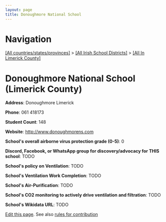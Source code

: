 ```yaml
---
layout: page
title: Donoughmore National School
---
```

# Navigation

[[All countries/states/provinces]](../../..) > [[All Irish School Districts]](../..) > [[All In Limerick County]](..)

# Donoughmore National School (Limerick County)

**Address**: Donoughmore Limerick

**Phone**: 061 418173

**Student Count**: 148

**Website**: <http://www.donoughmorens.com>

**School's overall airborne virus protection grade (0-5)**: 0

**Discord, Facebook, or WhatsApp group for discovery/advocacy for THIS school**: TODO

**School's policy on Ventilation**: TODO

**School's Ventilation Work Completion**: TODO

**School's Air-Purification**: TODO

**School's CO2 monitoring to actively drive ventilation and filtration**: TODO

**School's Wikidata URL**: TODO


[Edit this page](https://github.com/ventilate-schools/Ireland/edit/main/./Limerick_County/Donoughmore_National_School.md). See also [rules for contribution](../../../contribution-rules/)